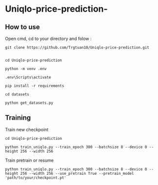 # Uniqlo-price-prediction-


## How to use
Open cmd, cd to your directory and folow : 

```
git clone https://github.com/Trgtuan10/Uniqlo-price-prediction.git


cd Uniqlo-price-prediction

python -m venv .env

.env\Scripts\activate

pip install -r requirements

cd datasets

python get_datasets.py

```

## Training
Train new checkpoint
```
cd Uniqlo-price-prediction

python train_uniqlo.py --train_epoch 300 --batchsize 8 --device 0 --height 256 --width 256

```

Train pretrain or resume
```
python train_uniqlo.py --train_epoch 300 --batchsize 8 --device 0 --height 256 --width 256 --use_pretrain True --pretrain_model 'path/to/your/checkpoint.pt'
```
